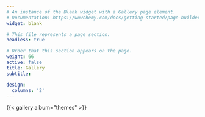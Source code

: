 ```yaml
---
# An instance of the Blank widget with a Gallery page element.
# Documentation: https://wowchemy.com/docs/getting-started/page-builder/
widget: blank

# This file represents a page section.
headless: true

# Order that this section appears on the page.
weight: 66
active: false
title: Gallery
subtitle:

design:
  columns: '2'
---
```


{{< gallery album="themes" >}}
